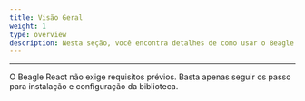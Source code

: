 ```yaml
---
title: Visão Geral
weight: 1
type: overview
description: Nesta seção, você encontra detalhes de como usar o Beagle junto ao framework React
---
```


---

O Beagle React não exige requisitos prévios. Basta apenas seguir os passo para instalação e configuração da biblioteca.